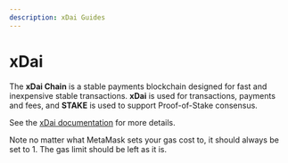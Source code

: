 ```yaml
---
description: xDai Guides
---
```


# xDai

The **xDai Chain** is a stable payments blockchain designed for fast and inexpensive stable transactions. **xDai** is used for transactions, payments and fees, and **STAKE** is used to support Proof-of-Stake consensus.

See the [xDai documentation](https://www.xdaichain.com/) for more details.

Note no matter what MetaMask sets your gas cost to, it should always be set to 1. The gas limit should be left as it is.

